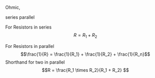 Ohmic,

series
parallel

For Resistors in series
$$R = R_1 + R_2$$

For Resistors in parallel
$$\frac{1}{R} = \frac{1}{R_1} + \frac{1}{R_2} + \frac{1}{R_n}$$
Shorthand for two in parallel
$$R = \frac{R_1 \times R_2}{R_1 + R_2} $$
